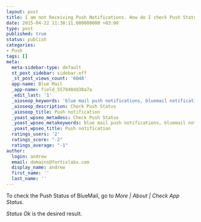 ```yaml
---
layout: post
title: I am not Receiving Push Notifications. How do I check Push Status?
date: 2015-04-22 11:30:11.000000000 +03:00
type: post
published: true
status: publish
categories:
- Push
tags: []
meta:
  meta-sidebar-type: default
  st_post_sidebar: sidebar-off
  _st_post_views_count: '6848'
  app-name: Blue Mail
  _app-name: field_557848dd38a7a
  _edit_last: '1'
  _aioseop_keywords: 'blue mail push notifications, bluemail notification status '
  _aioseop_description: Check Push Status
  _aioseop_title: Push notification
  _yoast_wpseo_metadesc: Check Push Status
  _yoast_wpseo_metakeywords: blue mail push notifications, bluemail notification status
  _yoast_wpseo_title: Push notification
  ratings_users: '2'
  ratings_score: "-2"
  ratings_average: "-1"
author:
  login: andrew
  email: domains@fortislabs.com
  display_name: andrew
  first_name: ''
  last_name: ''
---
```

<p>To check the Push Status of BlueMail, go to <em>More | About | Check App Status</em>.</p>
<p><em>Status Ok</em> is the desired result.</p>
